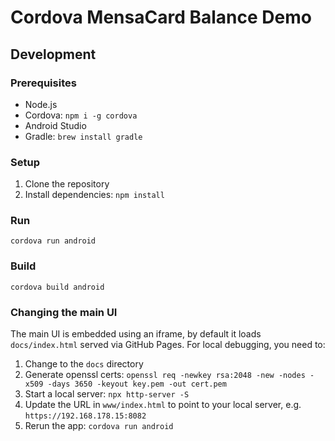 # Cordova MensaCard Balance Demo

## Development

### Prerequisites

-   Node.js
-   Cordova: `npm i -g cordova`
-   Android Studio
-   Gradle: `brew install gradle`

### Setup

1. Clone the repository
1. Install dependencies: `npm install`

### Run

```
cordova run android
```

### Build

```
cordova build android
```

### Changing the main UI

The main UI is embedded using an iframe, by default it loads `docs/index.html` served via GitHub Pages. For local debugging, you need to:

1. Change to the `docs` directory
1. Generate openssl certs: `openssl req -newkey rsa:2048 -new -nodes -x509 -days 3650 -keyout key.pem -out cert.pem`
1. Start a local server: `npx http-server -S`
1. Update the URL in `www/index.html` to point to your local server, e.g. `https://192.168.178.15:8082`
1. Rerun the app: `cordova run android`
